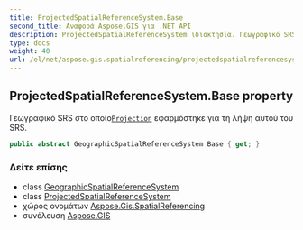 ```yaml
---
title: ProjectedSpatialReferenceSystem.Base
second_title: Αναφορά Aspose.GIS για .NET API
description: ProjectedSpatialReferenceSystem ιδιοκτησία. Γεωγραφικό SRS στο οποίοProjection εφαρμόστηκε για τη λήψη αυτού του SRS.
type: docs
weight: 40
url: /el/net/aspose.gis.spatialreferencing/projectedspatialreferencesystem/base/
---
```

## ProjectedSpatialReferenceSystem.Base property

Γεωγραφικό SRS στο οποίο[`Projection`](../projection/) εφαρμόστηκε για τη λήψη αυτού του SRS.

```csharp
public abstract GeographicSpatialReferenceSystem Base { get; }
```

### Δείτε επίσης

* class [GeographicSpatialReferenceSystem](../../geographicspatialreferencesystem/)
* class [ProjectedSpatialReferenceSystem](../)
* χώρος ονομάτων [Aspose.Gis.SpatialReferencing](../../projectedspatialreferencesystem/)
* συνέλευση [Aspose.GIS](../../../)


